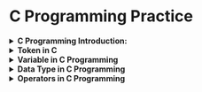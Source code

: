 # C Programming Practice

<details>

<summary><b>C Programming Introduction:</b></summary>

C is a general-purpose, procedural programming language developed by Dennis Ritchie at Bell Labs in the early 1970s. It was designed to be a systems programming language but has since been used for a wide range of applications, including operating systems, compilers, embedded systems, and application software.

## <b>Getting Started With C Programming:</b>

+ <b>Set up Environment:</b>
  Install an Integrated Development Environment (IDE) such as Code::Blocks, Dev-C++, or Visual Studio Code with appropriate C extensions.
+ <b>Start with Simple Program:</b>

    ```c
    #include <stdio.h>

    int main() {
        printf("Hello, World!\n");
        return 0;
    }
    ```
Example:
```c
#include <stdio.h>
#include <string.h>

int main() {
    char name[100];
    char fatherName[100];
    char address[100];

    printf("Enter your name: ");
    scanf("%[^\n]",name);
    getchar();
    // fgets(name, sizeof(name), stdin);
    // gets(name);

    printf("Enter your father's name: ");
    // fgets(fatherName, sizeof(fatherName), stdin);
    scanf("%[^\n]",fatherName);
    getchar();
    //gets(fatherName);

    printf("Enter your address: ");
    // fgets(address, sizeof(address), stdin);
    scanf("%[^\n]",address);
    getchar();
    //gets(address);

    // Removing newline characters if present
    //name[strcspn(name, "\n")] = '\0';
    //fatherName[strcspn(fatherName, "\n")] = '\0';
    //address[strcspn(address, "\n")] = '\0';

    // Printing the entered details
    printf("\nEntered details:\n");
    printf("Name: %s\n", name);
    printf("Father's Name: %s\n", fatherName);
    printf("Address: %s\n", address);

    return 0;
}

```

</details>

<details>
<summary><b>Token in C</b></summary>
The smallest part of a C programming is called Token. The tokens of C language can be classified into six types based on the functions they are used to perform. The types of C tokens are as follows:

![Token](/images/Tokens-in-C.png)

### <b>Keyword in C Programming</b>
---
The predefined reserved words of C Programming that have specific meaning for compiler are called keyword of C Programming. Keywords are part of the syntax and they cannot be used as an identifier. There are 32 keywords in C programming.

| Keywords  | Keywords  | Keywords  | Keywords  |
|-----------|-----------|-----------|-----------|
| auto      | double    | int       | struct    |
| break     | else      | long      | switch    |
| case      | enum      | register  | typedef   |
| char      | extern    | return    | union     |
| continue  | for       | signed    | void      |
| do        | if        | static    | while     |
| default   | goto      | sizeof    | volatile  |
| const     | float     | short     | unsigned  |

### <b>Identifier in C Programming</b>
---
Identifiers refer to the names of variables, functions, and arrays.
<b>Rules of Identifer:</b>

+ First character must be an alphabet or underscore(_).
+ Can only consists of letter, digit and underscore(_).
+ First 31 character are significant.
+ Cannot use keyword as Identifier.
+ Must not contain white space.

There are Two types of Identifiers:
+ Valid
+ Invalid


<b>Examples of Valid Identifiers:</b>

```c
int count;
float _total;
char MyVariable;
double average_score;
void calculateSum();
int num123;
float discount_rate;
```

<b>Examples of Invalid Identifiers:</b>

```c
int 123abc; // starts with a digit
float my-variable; // contains hyphen
char while; // keyword used as an identifier
double $price; // contains special character
char long variable; // contains space
```

### <b>Constant in C Programming</b>
---
The constants refer to the variables with fixed values. They are like normal variables but with the difference that their values can not be modified in the program once they are defined.

<b>Types of Constant:</b>
Primarily, there are three types of Constant:

+ Integer Constant --> -1,2,4,6
+ Real Constant --> 10.00, 23.50
+ Character Constant --> 'a','$'

### <b>String in C Programming</b>
---
Strings are nothing but an array of characters ended with a null character (‘\0’). This null character indicates the end of the string. Strings are always enclosed in double quotes.

```c
char string[20] = {'a','b', '\0'};
char string[20] = "programming";
char string [] = "programming";
```

### <b>Operator in C Programming</b>
---
Operators are symbols used to perform operations on operands. They include arithmetic operators (+, -, *, /, %), relational operators (==, !=, <, >, <=, >=), logical operators (&&, ||, !), assignment operators (=, +=, -=, *=, /=), etc.

### <b>Special Symbols in C Programming</b>
---
Symbols include various symbols used for punctuation and separation within the program. Examples include semicolons (;), commas (,), parentheses (()), braces ({}), brackets ([]), etc.


</details>

<details>
<summary><b>Variable in C Programming</b></summary>

### <b>Variable in C Programming</b>
---
Variable is the name of a memory location which stores some data. It is a container. Each variable has a specific data type, which determines the type of data it can hold (such as integers, floating-point numbers, characters, etc.)

<b>Syntax of declaring a variable:</b>
```c
data_type variable_name;
data_type variable_name = value;
```
<b>Example:</b>

```c
int num = 10;
char grade = 'A';
float point = 3,5;
```
<b>Rules of Variable Names:</b>

+ Names can contain letters, digits and underscores
+ Names must begin with a letter or an underscore (_)
+ Names are case-sensitive (myVar and myvar are different variables)
+ Names cannot contain whitespaces or special characters like !, #, %, etc.
+ Keywords (such as int) cannot be used as names

<b>There are 3 aspects of defining a variable:</b>

+ Variable Declaration
+ Variable Definition
+ Variable Initialization

</details>

<details>
<summary><b>Data Type in C Programming</b></summary>

### <b>Data Type</b>
---
Data types specify the type of data that variables can hold. Each data type has a specific range of values and memory representation.

<b>There are three kinds of Data Types:</b>

+ <code>Primary Data Types:</code> The pre-defined data type given in C is called Primary data type. such as integers, float, characters, etc.
+ <code>Derived Data Types:</code> The user-defined data types are defined by the user himself.
+ <code>User-Defined Data Types:</code> The data types that are derived from the primitive or built-in datatypes are referred to as Derived Data Types.

![DataTypes](images/DatatypesInC.jpg)

### Range & Size of Data Types:
---
Different data types also have different ranges up to which they can store numbers. These ranges may vary from compiler to compiler. Below is a list of ranges along with the memory requirement and format specifiers on the 32-bit GCC compiler.

| Data Type              | Size (bytes) | Range                               | Format Specifier |
|------------------------|--------------|-------------------------------------|------------------|
| short int              | 2            | -32,768 to 32,767                   | %hd              |
| unsigned short int    | 2            | 0 to 65,535                         | %hu              |
| unsigned int           | 4            | 0 to 4,294,967,295                  | %u               |
| int                    | 4            | -2,147,483,648 to 2,147,483,647     | %d               |
| long int               | 4            | -2,147,483,648 to 2,147,483,647     | %ld              |
| unsigned long int     | 4            | 0 to 4,294,967,295                  | %lu              |
| long long int          | 8            | -(2^63) to (2^63)-1                 | %lld             |
| unsigned long long int | 8            | 0 to 18,446,744,073,709,551,615     | %llu             |
| signed char            | 1            | -128 to 127                         | %c               |
| unsigned char          | 1            | 0 to 255                            | %c               |
| float                  | 4            | 1.2E-38 to 3.4E+38                  | %f               |
| double                 | 8            | 1.7E-308 to 1.7E+308                | %lf              |
| long double            | 16           | 3.4E-4932 to 1.1E+4932              | %Lf              |

<b>To find the range of data types in C Programming:</b>

```c
#include <stdio.h>
#include <limits.h>

int main() {
    printf("Range of char: %d to %d\n", CHAR_MIN, CHAR_MAX);
    printf("Range of unsigned char: 0 to %d\n", UCHAR_MAX);
    printf("Range of short: %d to %d\n", SHRT_MIN, SHRT_MAX);
    printf("Range of unsigned short: 0 to %u\n", USHRT_MAX);
    printf("Range of int: %d to %d\n", INT_MIN, INT_MAX);
    printf("Range of unsigned int: 0 to %u\n", UINT_MAX);
    printf("Range of long: %ld to %ld\n", LONG_MIN, LONG_MAX);
    printf("Range of unsigned long: 0 to %lu\n", ULONG_MAX);
    printf("Range of long long: %lld to %lld\n", LLONG_MIN, LLONG_MAX);
    printf("Range of unsigned long long: 0 to %llu\n", ULLONG_MAX);

    return 0;
}

```

<b>To find the size of data types in C Programming:</b>

```c
#include <stdio.h>

int main() {
    printf("Size of char: %zu bytes\n", sizeof(char));
    printf("Size of short int: %zu bytes\n", sizeof(short int));
    printf("Size of int: %zu bytes\n", sizeof(int));
    printf("Size of long int: %zu bytes\n", sizeof(long int));
    printf("Size of long long int: %zu bytes\n", sizeof(long long int));
    printf("Size of float: %zu bytes\n", sizeof(float));
    printf("Size of double: %zu bytes\n", sizeof(double));
    printf("Size of long double: %zu bytes\n", sizeof(long double));
    return 0;
}

```
</details>

<details>
<summary><b>Operators in C Programming</b></summary>

### <b>Operators:</b>
---
An operator is a symbol that tells the computer to perform certain mathematical or logical manipulations. Operator are used in programs to manipulate data and variables.

<b>There are several types of Operator in C Programming:</b>

+ Arithmetic Opeators --> <code>+ , - , * , / , % </code>
+ Realtional Operators --> <code>&& , || , ! </code>
+ Logical Operators --> <code>> , < , >= , <=</code>
+ Assignment Operators --> <code>=</code>
+ Increment/Decrement Operators --> <code>++ , --</code>
+ Conditional Operators --> <code>? , :</code>

### <b>Arithmetic Operators:</b>
---

| Operator | Meaning of Operator          |
|----------|------------------------------|
| +        | addition or unary plus       |
| -        | subtraction or unary minus   |
| *        | multiplication               |
| /        | division                     |
| %        | remainder after division     |

<b>Working of Arithmetic operators</b>

```c
#include <stdio.h>
int main()
{
    int a = 9,b = 4, c;
    
    c = a+b;
    printf("a+b = %d \n",c);
    c = a-b;
    printf("a-b = %d \n",c);
    c = a*b;
    printf("a*b = %d \n",c);
    c = a/b;
    printf("a/b = %d \n",c);
    c = a%b;
    printf("Remainder when a divided by b = %d \n",c);
    
    return 0;
}
```

### <b>Relational Operators:</b>
---

| Operator | Meaning of Operator         |
|----------|-----------------------------|
| ==       | Equal to                    |
| >        | Greater than                |
| <        | Less than                   |
| !=       | Not equal to                |
| >=       | Greater than or equal to    |
| <=       | Less than or equal to       |

<b>Working of Relational operators</b>

```c
#include <stdio.h>
int main()
{
    int a = 5, b = 5, c = 10;

    printf("%d == %d is %d \n", a, b, a == b);
    printf("%d == %d is %d \n", a, c, a == c);
    printf("%d > %d is %d \n", a, b, a > b);
    printf("%d > %d is %d \n", a, c, a > c);
    printf("%d < %d is %d \n", a, b, a < b);
    printf("%d < %d is %d \n", a, c, a < c);
    printf("%d != %d is %d \n", a, b, a != b);
    printf("%d != %d is %d \n", a, c, a != c);
    printf("%d >= %d is %d \n", a, b, a >= b);
    printf("%d >= %d is %d \n", a, c, a >= c);
    printf("%d <= %d is %d \n", a, b, a <= b);
    printf("%d <= %d is %d \n", a, c, a <= c);

    return 0;
}
```
<b>Output:</b>

```c
5 == 5 is 1
5 == 10 is 0
5 > 5 is 0
5 > 10 is 0
5 < 5 is 0
5 < 10 is 1
5 != 5 is 0
5 != 10 is 1
5 >= 5 is 1
5 >= 10 is 0
5 <= 5 is 1
5 <= 10 is 1 
```

### <b>Logical Operators:</b>
---
The logical operator are used when we want to test more than one condition and make decision.

| Operator | Meaning                 |
|----------|-------------------------|
| &&       | Logical AND             |
| \|\|     | Logical OR              |
| !        | Logical NOT             |

<b>Working of Logical operators</b>

```c
#include <stdio.h>

int main() {
    int c = 5, d = 2;

    // Logical AND (&&) operator
    printf("Logical AND:\n");
    printf("(%d == 5) && (%d > 5) evaluates to %d\n", c, d, (c == 5) && (d > 5));  // false (0)
    printf("(%d == 5) && (%d < 5) evaluates to %d\n", c, d, (c == 5) && (d < 5));  // true (1)

    // Logical OR (||) operator
    printf("\nLogical OR:\n");
    printf("(%d == 5) || (%d > 5) evaluates to %d\n", c, d, (c == 5) || (d > 5));  // true (1)
    printf("(%d == 5) || (%d < 5) evaluates to %d\n", c, d, (c == 5) || (d < 5));  // true (1)

    // Logical NOT (!) operator
    printf("\nLogical NOT:\n");
    printf("!(%d == 5) evaluates to %d\n", c, !(c == 5));  // false (0)
    printf("!(%d != 5) evaluates to %d\n", c, !(c != 5));  // true (1)

    return 0;
}

```

### <b>Assignment Operators:</b>
---
Assignment Operators are used to assign the resultof an expression to a variable. Main assignment operator <code>=</code>.

| Operator | Example | Same as     |
|----------|---------|-------------|
| =        | a = b   | a = b       |
| +=       | a += b  | a = a + b   |
| -=       | a -= b  | a = a - b   |
| *=       | a *= b  | a = a * b   |
| /=       | a /= b  | a = a / b   |
| %=       | a %= b  | a = a % b   |

<b>Syntax:</b>

```c
int a;  //-->Declaration
a = 10; //-->Assignment
int a = 10; //--> Initialigation
```
<b>Working of Assignment operators</b>

```c
#include <stdio.h>
int main()
{
    int a = 5, c;

    c = a;      // c is 5
    printf("c = %d\n", c);
    c += a;     // c is 10 
    printf("c = %d\n", c);
    c -= a;     // c is 5
    printf("c = %d\n", c);
    c *= a;     // c is 25
    printf("c = %d\n", c);
    c /= a;     // c is 5
    printf("c = %d\n", c);
    c %= a;     // c = 0
    printf("c = %d\n", c);

    return 0;
}
```

### <b>Increment & Decrement Operator</b>
---
Increment ++ increases the value by 1 whereas decrement -- decreases the value by 1.

<b>Working of increment and decrement operators</b>

```c
#include <stdio.h>
int main()
{
    int a = 10, b = 100;
    float c = 10.5, d = 100.5;

    printf("++a = %d \n", ++a);
    printf("--b = %d \n", --b);
    printf("++c = %f \n", ++c);
    printf("--d = %f \n", --d);

    return 0;
}
```

### <b>Conditional Operators</b>
---
The conditional operator in C is kind of similar to the if-else statement as it follows the same algorithm as of if-else statement but the conditional operator takes less space and helps to write the if-else statements in the shortest way possible. It is also known as the ternary operator in C as it operates on three operands.

Syntax:

```sql
condition ? expression1 : expression2
or
variable = expression1 ? expression2 : expression3
```

![Syntax](images/syntax-of-conditional-or-ternary-operator-in-c.png)

<b>Working of Conditional Statement:</b>

+ Step 1: If the Condition is True then Expression1 will be executed.
+ Step 2: If the condition is false then Expression2 will be executed.
+ Step 3: Results will be returned.

![Flowchart](images/flowchart-of-conditional-or-ternary-operator-in-c.png)

Example:

```c
#include <stdio.h>

int main()
{
    int num = 100, num2=20;
    int max = (num>num2) ? num : num2;
    printf("Maximum Number is: %d\n", max);
    
    return 0;
}
```

</details>